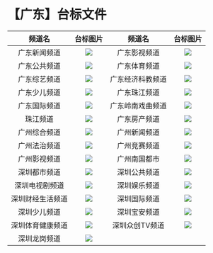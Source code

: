 # 【广东】台标文件
|频道名|台标图片|频道名|台标图片|
|:---:|:---:|:---:|:---:|
|广东新闻频道|<img src="https://raw.githubusercontent.com/wanglindl/TVlogo/main/img/Guangdong1.png">|广东影视频道|<img src="https://raw.githubusercontent.com/wanglindl/TVlogo/main/img/Guangdong3.png">|
|广东公共频道|<img src="https://raw.githubusercontent.com/wanglindl/TVlogo/main/img/Guangdong2.png">|广东体育频道|<img src="https://raw.githubusercontent.com/wanglindl/TVlogo/main/img/Guangdong5.png">|
|广东综艺频道|<img src="https://raw.githubusercontent.com/wanglindl/TVlogo/main/img/Guangdong4.png">|广东经济科教频道|<img src="https://raw.githubusercontent.com/wanglindl/TVlogo/main/img/Guangdong7.png">|
|广东少儿频道|<img src="https://raw.githubusercontent.com/wanglindl/TVlogo/main/img/Guangdong6.png">|广东珠江频道|<img src="https://raw.githubusercontent.com/wanglindl/TVlogo/main/img/Guangdong9.png">|
|广东国际频道|<img src="https://raw.githubusercontent.com/wanglindl/TVlogo/main/img/Guangdong8.png">|广东岭南戏曲频道|<img src="https://raw.githubusercontent.com/wanglindl/TVlogo/main/img/Guangdong11.png">|
|珠江频道|<img src="https://raw.githubusercontent.com/wanglindl/TVlogo/main/img/Guangdong10.png">|广东房产频道|<img src="https://raw.githubusercontent.com/wanglindl/TVlogo/main/img/Guangdong12.png">|
|广州综合频道|<img src="https://raw.githubusercontent.com/wanglindl/TVlogo/main/img/Guangzhou1.png">|广州新闻频道|<img src="https://raw.githubusercontent.com/wanglindl/TVlogo/main/img/Guangzhou2.png">|
|广州法治频道|<img src="https://raw.githubusercontent.com/wanglindl/TVlogo/main/img/Guangzhou3.png">|广州竞赛频道|<img src="https://raw.githubusercontent.com/wanglindl/TVlogo/main/img/Guangzhou4.png">|
|广州影视频道|<img src="https://raw.githubusercontent.com/wanglindl/TVlogo/main/img/Guangzhou5.png">|广州南国都市|<img src="https://raw.githubusercontent.com/wanglindl/TVlogo/main/img/Guangzhou6.png">|
|深圳都市频道|<img src="https://raw.githubusercontent.com/wanglindl/TVlogo/main/img/Shenzhen1.png">|深圳公共频道|<img src="https://raw.githubusercontent.com/wanglindl/TVlogo/main/img/Shenzhen3.png">|
|深圳电视剧频道|<img src="https://raw.githubusercontent.com/wanglindl/TVlogo/main/img/Shenzhen2.png">|深圳娱乐频道|<img src="https://raw.githubusercontent.com/wanglindl/TVlogo/main/img/Shenzhen5.png">|
|深圳财经生活频道|<img src="https://raw.githubusercontent.com/wanglindl/TVlogo/main/img/Shenzhen4.png">|深圳国际频道|<img src="https://raw.githubusercontent.com/wanglindl/TVlogo/main/img/Shenzhen7.png">|
|深圳少儿频道|<img src="https://raw.githubusercontent.com/wanglindl/TVlogo/main/img/Shenzhen6.png">|深圳宝安频道|<img src="https://raw.githubusercontent.com/wanglindl/TVlogo/main/img/Shenzhen9.png">|
|深圳体育健康频道|<img src="https://raw.githubusercontent.com/wanglindl/TVlogo/main/img/Shenzhen8.png">|深圳众创TV频道|<img src="https://raw.githubusercontent.com/wanglindl/TVlogo/main/img/Shenzhen9.png">|
|深圳龙岗频道|<img src="https://raw.githubusercontent.com/wanglindl/TVlogo/main/img/Shenzhen8.png">|
